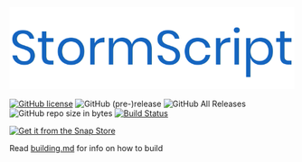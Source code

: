 ![](images/logo.png)

[![GitHub license](https://img.shields.io/github/license/stormprograms/stormscript.svg)](https://github.com/stormprograms/StormScript/blob/master/LICENSE)
![GitHub (pre-)release](https://img.shields.io/github/release-pre/stormprograms/stormscript.svg)
![GitHub All Releases](https://img.shields.io/github/downloads/stormprograms/stormscript/total.svg)
![GitHub repo size in bytes](https://img.shields.io/github/repo-size/stormprograms/stormscript.svg)
[![Build Status](https://dev.azure.com/alegosdude/stormscript/_apis/build/status/stormprograms.StormScript%20(1)?branchName=dev)](https://dev.azure.com/alegosdude/stormscript/_build/latest?definitionId=2?branchName=dev)

[![Get it from the Snap Store](https://snapcraft.io/static/images/badges/en/snap-store-black.svg)](https://snapcraft.io/stormscript)

Read [building.md](docs/building.md) for info on how to build